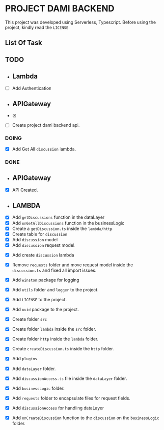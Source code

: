 # PROJECT DAMI BACKEND

This project was developed using Serverless, Typescript.
Before using the project, kindly read the `LICENSE`

## List Of Task

## TODO

- ## Lambda
- [ ] Add Authentication

- ## APIGateway
- [x]

* [ ] Create project dami backend api.

### DOING

- [x] Add Get All `discussion` lambda.
<!-- * None yet.  -->

### DONE
- ## APIGateway
- [x] API Created.

- ## LAMBDA
* [x] Add `getDiscussions` function in the dataLayer
* [x] Add `onGetAllDiscussions` function in the businessLogic
* [x] Create a `getDiscussion.ts` inside the `lambda/http`
* [x] Create table for `discussion`
* [x] Add `discussion` model
* [x] Add `discussion` request model.
- [x] Add create `discussion` lambda
- [x] Remove `requests` folder and move request model inside the `discussion.ts` and fixed all import issues.
- [x] Add `winston` package for logging
- [x] Add `utils` folder and `logger` to the project.
- [x] Add `LICENSE` to the project.
- [x] Add `uuid` package to the project.
- [x] Create folder `src`
- [x] Create folder `lambda` inside the `src` folder.
- [x] Create folder `http` inside the `lambda` folder.
- [x] Create `createDiscussion.ts` inside the `http` folder.
- [x] Add `plugins`
- [x] Add `dataLayer` folder.
- [x] Add `discussionAccess.ts` file inside the `dataLayer` folder.
- [x] Add `businessLogic` folder.
- [x] Add `requests` folder to encapsulate files for request fields.
- [x] Add `discussionAccess` for handling dataLayer
- [x] Add `onCreateDiscussion` function to the `discussion` on the `businessLogic` folder.


